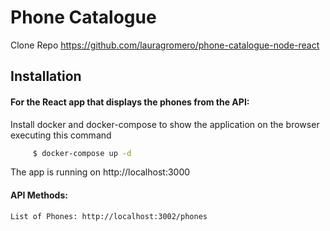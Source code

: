 # Phone Catalogue

Clone Repo  https://github.com/lauragromero/phone-catalogue-node-react

## Installation
#### For the React app that displays the phones from the API: 

Install docker and docker-compose to show the application on the browser executing this command
```sh
     $ docker-compose up -d
``` 
The app is running on http://localhost:3000

#### API Methods: 
    List of Phones: http://localhost:3002/phones


